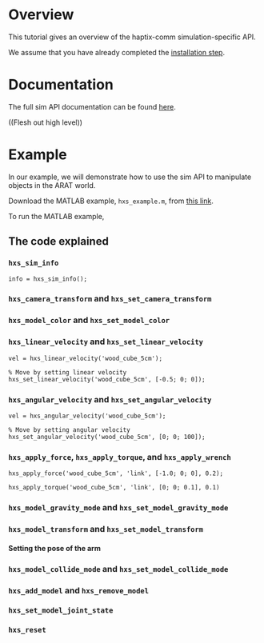 # Overview
This tutorial gives an overview of the haptix-comm simulation-specific API.

We assume that you have already completed the
[installation step](http://gazebosim.org/tutorials?tut=haptix_install&cat=haptix).

# Documentation
The full sim API documentation can be found
[here](https://s3.amazonaws.com/osrf-distributions/haptix/api/0.2.2/haptix__sim_8h.html).

((Flesh out high level))

# Example
In our example, we will demonstrate how to use the sim API to manipulate objects in the ARAT world.

Download the MATLAB example, `hxs_example.m`, from
[this link](https://bitbucket.org/osrf/haptix-comm/raw/default/matlab/hxs_example.m).

To run the MATLAB example, 


## The code explained

### `hxs_sim_info`

~~~
info = hxs_sim_info();
~~~

### `hxs_camera_transform` and `hxs_set_camera_transform`

<include lang='matlab' from="/% Get the user camera pose/" to="/hxs_set_camera_transform\(new_tx\);/" src='http://bitbucket.org/osrf/haptix-comm/raw/default/matlab/hxs_example.m'/> 

### `hxs_model_color` and `hxs_set_model_color`

<include lang='matlab' from="/% Change the table color./" to="/hxs_model_color\('table'\);/" src='http://bitbucket.org/osrf/haptix-comm/raw/default/matlab/hxs_example.m'/> 


### `hxs_linear_velocity` and `hxs_set_linear_velocity`

~~~
vel = hxs_linear_velocity('wood_cube_5cm');
~~~

~~~
% Move by setting linear velocity
hxs_set_linear_velocity('wood_cube_5cm', [-0.5; 0; 0]);
~~~

### `hxs_angular_velocity` and `hxs_set_angular_velocity`

~~~
vel = hxs_angular_velocity('wood_cube_5cm');
~~~

~~~
% Move by setting angular velocity
hxs_set_angular_velocity('wood_cube_5cm', [0; 0; 100]);
~~~

### `hxs_apply_force`, `hxs_apply_torque`, and `hxs_apply_wrench`

~~~
hxs_apply_force('wood_cube_5cm', 'link', [-1.0; 0; 0], 0.2);
~~~

~~~
hxs_apply_torque('wood_cube_5cm', 'link', [0; 0; 0.1], 0.1)
~~~


<include lang='matlab' from="/% Apply force and torque at the same time./" to="/wrench, 0.1\);/" src='http://bitbucket.org/osrf/haptix-comm/raw/default/matlab/hxs_example.m'/> 


### `hxs_model_gravity_mode` and `hxs_set_model_gravity_mode`

<include lang='matlab' from="/\% Check gravity mode on wooden cube/" to="/hxs_set_model_gravity_mode\('wood_cube_5cm', gravity_mode\);/" src='http://bitbucket.org/osrf/haptix-comm/raw/default/matlab/hxs_example.m'/> 

### `hxs_model_transform` and `hxs_set_model_transform`
<include lang='matlab' from="/\% Get the pose of the cube/" to="/hxs_set_model_transform\('wood_cube_5cm', tx\);/" src='http://bitbucket.org/osrf/haptix-comm/raw/default/matlab/hxs_example.m'/> 

#### Setting the pose of the arm

<include lang='matlab' from="/\% Set the position of the arm/" to="/0, 0, 0\);/" src='http://bitbucket.org/osrf/haptix-comm/raw/update_hxs_example/matlab/hxs_example.m'/> 


### `hxs_model_collide_mode` and `hxs_set_model_collide_mode`

<include lang='matlab' from="/\% Check collide mode on the cube/" to="/hxs_set_model_collide_mode\('wood_cube_5cm', collide_mode\);/" src='http://bitbucket.org/osrf/haptix-comm/raw/default/matlab/hxs_example.m'/> 

### `hxs_add_model` and `hxs_remove_model`

<include lang='matlab' from="/\% Define a new model./" to="/hxs_remove_model\('green_cricket_ball'\);/" src='http://bitbucket.org/osrf/haptix-comm/raw/default/matlab/hxs_example.m'/> 

### `hxs_set_model_joint_state`

<include lang='matlab' from="/\% Set the state of a wrist joint/" to="/'wristy', 0.5, 0.0\);/" src='http://bitbucket.org/osrf/haptix-comm/raw/default/matlab/hxs_example.m'/> 

### `hxs_reset`

<include lang='matlab' from="/\% Move the camera/" to="/hxs_reset\(1\);/" src='http://bitbucket.org/osrf/haptix-comm/raw/default/matlab/hxs_example.m'/> 
